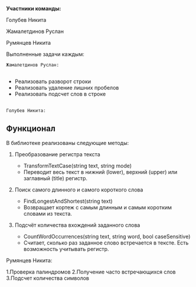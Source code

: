 **Участники команды:**

Голубев Никита

Жамалетдинов Руслан

Румянцев Никита


Выполненные задачи каждым:

``
Жамалетдинов Руслан: 
``


##
- Реализовать разворот строки
- Реализовать удаление лишних пробелов
- Реализовать подсчет слов в строке 
##


``
Голубев Никита: 
``

## Функционал

В библиотеке реализованы следующие методы:

1. Преобразование регистра текста
   - TransformTextCase(string text, string mode)
   - Переводит весь текст в нижний (lower), верхний (upper) или заглавный (title) регистр.

2. Поиск самого длинного и самого короткого слова
   - FindLongestAndShortest(string text)
   - Возвращает кортеж с самым длинным и самым коротким словами из текста.

3. Подсчёт количества вхождений заданного слова
   - CountWordOccurrences(string text, string word, bool caseSensitive)
   - Считает, сколько раз заданное слово встречается в тексте. Есть возможность учитывать регистр.
  
Румянцев Никита:

1.Проверка палиндромов
2.Получение часто встречающихся слов
3.Подсчет количества символов
